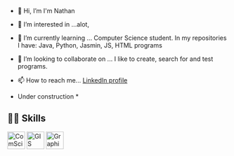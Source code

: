 - 👋 Hi, I’m I'm Nathan

- 👀 I’m interested in ...alot, 
  
- 🌱 I’m currently learning ... Computer Science student. In my repositories I have: Java, Python, Jasmin, JS, HTML programs
  
- 💞️ I’m looking to collaborate on ... I like to create, search for and test programs.
  
- 📫 How to reach me... [LinkedIn profile](https://www.linkedin.com/in/www.linkedin.com/in/nathan-mclaughlin-942b28126/)

 * Under construction * 
## 👩‍💻 Skills
<p align="left">
  <img src="https://github.com/nathanMcL/ComSci_projects" alt="ComSci_projects" width="40" height="40"/>
  <img src="https://github.com/nathanMcL/GIS" alt="GIS exploration" width="40" height="40"/>
  <img src="https://github.com/nathanMcL/Graphing" alt="Graphing exploration" width="40" height="40"/>
</p>

<!---
nathanMcL/nathanMcL is a ✨ special ✨ repository because its `README.md` (this file) appears on your GitHub profile.
You can click the Preview link to take a look at your changes.
--->

